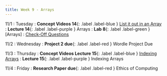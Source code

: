 ```yaml
---
title: Week 9 - Arrays
---
```


11/1
: Tuesday
: **Concept Videos 14**{: .label .label-blue } [List it out in an Array](#)
: **Lecture 14**{: .label .label-purple } Arrays
: **Lab 8**{: .label .label-green } [Arrays]
  : [Check-Off Questions](https://cs151.org/lab/)

11/2
: Wednesday
: **Project 2 due**{: .label .label-red } Wordle Project Due

11/3
: Thursday
: **Concept Videos Lecture 15**{: .label .label-blue } [Indexing Arrays](#)
: **Lecture 15**{: .label .label-purple } Indexing Arrays

11/4
: Friday
: **Research Paper due**{: .label .label-red } Ethics of Computing

